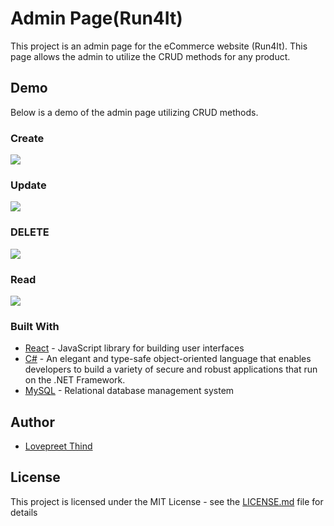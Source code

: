 # Admin Page(Run4It)
This project is an admin page for the eCommerce website (Run4It). This page allows the admin to utilize the CRUD methods for any product.

## Demo
Below is a demo of the admin page utilizing CRUD methods.

### Create
![](create.gif)

### Update
![](update.gif)

### DELETE
![](delete.gif)

### Read
![](read.gif)

### Built With

* [React](https://reactjs.org/docs/getting-started.html) - JavaScript library for building user interfaces
* [C#](https://docs.microsoft.com/en-us/dotnet/csharp/) - An elegant and type-safe object-oriented language that enables developers to build a variety of secure and robust applications that run on the .NET Framework.
* [MySQL](https://dev.mysql.com/doc/) - Relational database management system



## Author
* [Lovepreet Thind](https://github.com/Thind-Lovepreet14)

## License

This project is licensed under the MIT License - see the [LICENSE.md](LICENSE.md) file for details